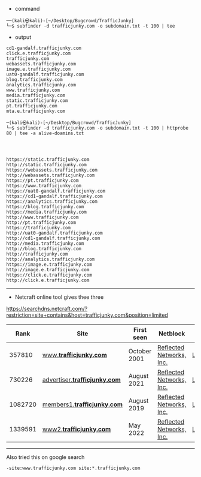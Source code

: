 
- command

```
──(kali㉿kali)-[~/Desktop/Bugcrowd/TrafficJunky]
└─$ subfinder -d trafficjunky.com -o subdomain.txt -t 100 | tee 
```

- output

```
cd1-gandalf.trafficjunky.com
click.e.trafficjunky.com
trafficjunky.com
webassets.trafficjunky.com
image.e.trafficjunky.com
uat0-gandalf.trafficjunky.com
blog.trafficjunky.com
analytics.trafficjunky.com
www.trafficjunky.com
media.trafficjunky.com
static.trafficjunky.com
pt.trafficjunky.com
mta.e.trafficjunky.com

```


```
─(kali㉿kali)-[~/Desktop/Bugcrowd/TrafficJunky]
└─$ subfinder -d trafficjunky.com -o subdomain.txt -t 100 | httprobe 80 | tee -a alive-doamins.txt




https://static.trafficjunky.com
http://static.trafficjunky.com
https://webassets.trafficjunky.com
http://webassets.trafficjunky.com
https://pt.trafficjunky.com
https://www.trafficjunky.com
https://uat0-gandalf.trafficjunky.com
https://cd1-gandalf.trafficjunky.com
https://analytics.trafficjunky.com
https://blog.trafficjunky.com
https://media.trafficjunky.com
http://www.trafficjunky.com
http://pt.trafficjunky.com
https://trafficjunky.com
http://uat0-gandalf.trafficjunky.com
http://cd1-gandalf.trafficjunky.com
http://media.trafficjunky.com
http://blog.trafficjunky.com
http://trafficjunky.com
http://analytics.trafficjunky.com
https://image.e.trafficjunky.com
http://image.e.trafficjunky.com
https://click.e.trafficjunky.com
http://click.e.trafficjunky.com
```


---



- Netcraft online tool gives thee three

https://searchdns.netcraft.com/?restriction=site+contains&host=trafficjunky.com&position=limited

|Rank|Site|First seen|Netblock|OS|Site Report|
|---|---|---|---|---|---|
|357810|[www.**trafficjunky.com**](http://www.trafficjunky.com/)|October 2001|[Reflected Networks, Inc.](https://sitereport.netcraft.com/netblock?q=REFLECTED-1%2C66.254.96.0%2C66.254.127.255)|[Linux](https://sitereport.netcraft.com/?url=www.trafficjunky.com#history_table)|[](https://sitereport.netcraft.com/?url=http://www.trafficjunky.com)|
|730226|[advertiser.**trafficjunky.com**](http://advertiser.trafficjunky.com/)|August 2021|[Reflected Networks, Inc.](https://sitereport.netcraft.com/netblock?q=REFLECTED-1%2C66.254.96.0%2C66.254.127.255)|[Linux](https://sitereport.netcraft.com/?url=advertiser.trafficjunky.com#history_table)|[](https://sitereport.netcraft.com/?url=http://advertiser.trafficjunky.com)|
|1082720|[members1.**trafficjunky.com**](http://members1.trafficjunky.com/)|August 2019|[Reflected Networks, Inc.](https://sitereport.netcraft.com/netblock?q=REFLECTED-1%2C66.254.96.0%2C66.254.127.255)|[Linux](https://sitereport.netcraft.com/?url=members1.trafficjunky.com#history_table)|[](https://sitereport.netcraft.com/?url=http://members1.trafficjunky.com)|
|1339591|[www2.**trafficjunky.com**](http://www2.trafficjunky.com/)|May 2022|[Reflected Networks, Inc.](https://sitereport.netcraft.com/netblock?q=REFLECTED-2%2C64.210.128.0%2C64.210.159.255)|[Linux](https://sitereport.netcraft.com/?url=www2.trafficjunky.com#history_table)|[](https://sitereport.netcraft.com/?url=http://www2.trafficjunky.com)|

---

Also tried this on google search


```
-site:www.trafficjunky.com site:*.trafficjunky.com
```



